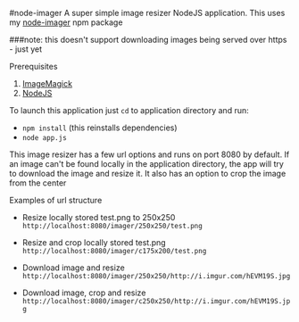 #node-imager
A super simple image resizer NodeJS application.
This uses my [node-imager](https://github.com/fjlaubscher/node-imager) npm package

###note: this doesn't support downloading images being served over https - just yet

Prerequisites

1. [ImageMagick](http://www.imagemagick.org/script/binary-releases.php)
2. [NodeJS](http://nodejs.org)

To launch this application just `cd` to application directory and run:

- `npm install` (this reinstalls dependencies)
- `node app.js`

This image resizer has a few url options and runs on port 8080 by default.
If an image can't be found locally in the application directory, the app will try to download the image and resize it.
It also has an option to crop the image from the center

Examples of url structure

- Resize locally stored test.png to 250x250
`http://localhost:8080/imager/250x250/test.png`

- Resize and crop locally stored test.png 
`http://localhost:8080/imager/c175x200/test.png`

- Download image and resize
`http://localhost:8080/imager/250x250/http://i.imgur.com/hEVM19S.jpg`

- Download image, crop and resize
`http://localhost:8080/imager/c250x250/http://i.imgur.com/hEVM19S.jpg`

